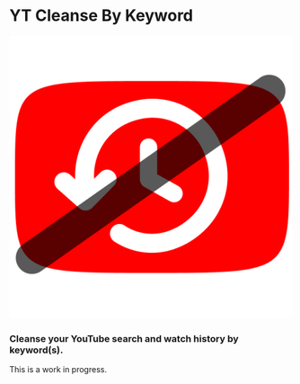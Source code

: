 # YT Cleanse By Keyword

![logo](assets/ytcbk.png)

### Cleanse your YouTube search and watch history by keyword(s).

This is a work in progress.
